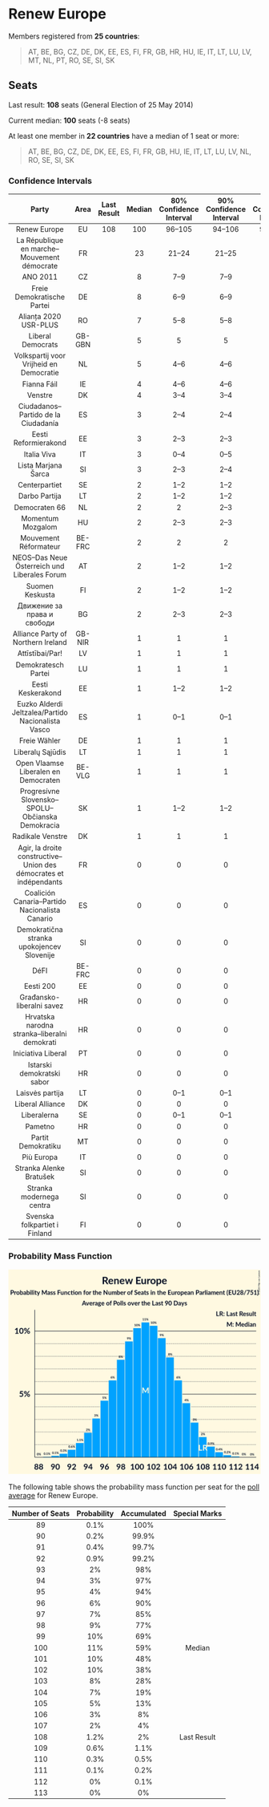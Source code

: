 # Renew Europe

Members registered from **25 countries**:

> AT, BE, BG, CZ, DE, DK, EE, ES, FI, FR, GB, HR, HU, IE, IT, LT, LU, LV, MT, NL, PT, RO, SE, SI, SK

## Seats

Last result: **108** seats (General Election of 25 May 2014)

Current median: **100** seats (-8 seats)

At least one member in **22 countries** have a median of 1 seat or more:

> AT, BE, BG, CZ, DE, DK, EE, ES, FI, FR, GB, HU, IE, IT, LT, LU, LV, NL, RO, SE, SI, SK

### Confidence Intervals

| Party | Area | Last Result | Median | 80% Confidence Interval | 90% Confidence Interval | 95% Confidence Interval | 99% Confidence Interval |
|:-----:|:----:|:-----------:|:------:|:-----------------------:|:-----------------------:|:-----------------------:|:-----------------------:|
| Renew Europe | EU | 108 | 100 | 96–105 | 94–106 | 93–107 | 91–109 |
| La République en marche–Mouvement démocrate | FR | | 23 | 21–24 | 21–25 | 21–25 | 20–26 |
| ANO 2011 | CZ | | 8 | 7–9 | 7–9 | 7–10 | 6–10 |
| Freie Demokratische Partei | DE | | 8 | 6–9 | 6–9 | 6–10 | 6–10 |
| Alianța 2020 USR-PLUS | RO | | 7 | 5–8 | 5–8 | 4–9 | 4–9 |
| Liberal Democrats | GB-GBN | | 5 | 5 | 5 | 5 | 5 |
| Volkspartij voor Vrijheid en Democratie | NL | | 5 | 4–6 | 4–6 | 4–6 | 3–6 |
| Fianna Fáil | IE | | 4 | 4–6 | 4–6 | 4–6 | 4–6 |
| Venstre | DK | | 4 | 3–4 | 3–4 | 3–4 | 3–4 |
| Ciudadanos–Partido de la Ciudadanía | ES | | 3 | 2–4 | 2–4 | 1–5 | 1–5 |
| Eesti Reformierakond | EE | | 3 | 2–3 | 2–3 | 2–3 | 2–3 |
| Italia Viva | IT | | 3 | 0–4 | 0–5 | 0–5 | 0–5 |
| Lista Marjana Šarca | SI | | 3 | 2–3 | 2–4 | 2–4 | 2–4 |
| Centerpartiet | SE | | 2 | 1–2 | 1–2 | 1–2 | 1–2 |
| Darbo Partija | LT | | 2 | 1–2 | 1–2 | 1–2 | 1–2 |
| Democraten 66 | NL | | 2 | 2 | 2–3 | 2–3 | 1–3 |
| Momentum Mozgalom | HU | | 2 | 2–3 | 2–3 | 2–3 | 2–3 |
| Mouvement Réformateur | BE-FRC | | 2 | 2 | 2 | 2 | 2 |
| NEOS–Das Neue Österreich und Liberales Forum | AT | | 2 | 1–2 | 1–2 | 1–2 | 1–2 |
| Suomen Keskusta | FI | | 2 | 1–2 | 1–2 | 1–2 | 1–2 |
| Движение за права и свободи | BG | | 2 | 2–3 | 2–3 | 2–3 | 2–3 |
| Alliance Party of Northern Ireland | GB-NIR | | 1 | 1 | 1 | 1 | 1 |
| Attīstībai/Par! | LV | | 1 | 1 | 1 | 1 | 1 |
| Demokratesch Partei | LU | | 1 | 1 | 1 | 1 | 1 |
| Eesti Keskerakond | EE | | 1 | 1–2 | 1–2 | 1–2 | 1–2 |
| Euzko Alderdi Jeltzalea/Partido Nacionalista Vasco | ES | | 1 | 0–1 | 0–1 | 0–1 | 0–1 |
| Freie Wähler | DE | | 1 | 1 | 1 | 1–2 | 0–2 |
| Liberalų Sąjūdis | LT | | 1 | 1 | 1 | 1 | 1–2 |
| Open Vlaamse Liberalen en Democraten | BE-VLG | | 1 | 1 | 1 | 1 | 1 |
| Progresívne Slovensko–SPOLU–Občianska Demokracia | SK | | 1 | 1–2 | 1–2 | 1–2 | 1–2 |
| Radikale Venstre | DK | | 1 | 1 | 1 | 1 | 1 |
| Agir, la droite constructive–Union des démocrates et indépendants | FR | | 0 | 0 | 0 | 0 | 0 |
| Coalición Canaria–Partido Nacionalista Canario | ES | | 0 | 0 | 0 | 0 | 0–1 |
| Demokratična stranka upokojencev Slovenije | SI | | 0 | 0 | 0 | 0 | 0 |
| DéFI | BE-FRC | | 0 | 0 | 0 | 0 | 0 |
| Eesti 200 | EE | | 0 | 0 | 0 | 0 | 0 |
| Građansko-liberalni savez | HR | | 0 | 0 | 0 | 0 | 0 |
| Hrvatska narodna stranka–liberalni demokrati | HR | | 0 | 0 | 0 | 0 | 0 |
| Iniciativa Liberal | PT | | 0 | 0 | 0 | 0 | 0–1 |
| Istarski demokratski sabor | HR | | 0 | 0 | 0 | 0 | 0 |
| Laisvės partija | LT | | 0 | 0–1 | 0–1 | 0–1 | 0–1 |
| Liberal Alliance | DK | | 0 | 0 | 0 | 0 | 0 |
| Liberalerna | SE | | 0 | 0–1 | 0–1 | 0–1 | 0–1 |
| Pametno | HR | | 0 | 0 | 0 | 0 | 0 |
| Partit Demokratiku | MT | | 0 | 0 | 0 | 0 | 0 |
| Più Europa | IT | | 0 | 0 | 0 | 0–3 | 0–4 |
| Stranka Alenke Bratušek | SI | | 0 | 0 | 0 | 0 | 0 |
| Stranka modernega centra | SI | | 0 | 0 | 0 | 0 | 0 |
| Svenska folkpartiet i Finland | FI | | 0 | 0 | 0 | 0 | 0 |

### Probability Mass Function

![Graph with seats probability mass function not yet produced](average-2020-01-31-seats-pmf-reneweurope.png "Seats Probability Mass Function")

The following table shows the probability mass function per seat for the [poll average](average-2020-01-31.html) for Renew Europe.

| Number of Seats | Probability | Accumulated | Special Marks |
|:---------------:|:-----------:|:-----------:|:-------------:|
| 89 | 0.1% | 100% |  |
| 90 | 0.2% | 99.9% |  |
| 91 | 0.4% | 99.7% |  |
| 92 | 0.9% | 99.2% |  |
| 93 | 2% | 98% |  |
| 94 | 3% | 97% |  |
| 95 | 4% | 94% |  |
| 96 | 6% | 90% |  |
| 97 | 7% | 85% |  |
| 98 | 9% | 77% |  |
| 99 | 10% | 69% |  |
| 100 | 11% | 59% | Median |
| 101 | 10% | 48% |  |
| 102 | 10% | 38% |  |
| 103 | 8% | 28% |  |
| 104 | 7% | 19% |  |
| 105 | 5% | 13% |  |
| 106 | 3% | 8% |  |
| 107 | 2% | 4% |  |
| 108 | 1.2% | 2% | Last Result |
| 109 | 0.6% | 1.1% |  |
| 110 | 0.3% | 0.5% |  |
| 111 | 0.1% | 0.2% |  |
| 112 | 0% | 0.1% |  |
| 113 | 0% | 0% |  |


